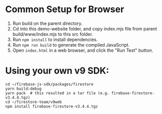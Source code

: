 # Common Setup for Browser

1. Run build on the parent directory.
2. Cd into this demo-website folder, and copy index.mjs file from parent build/www/index.mjs to this src folder.
3. Run `npm install` to install dependencies.
4. Run `npm run build` to generate the compiled JavaScript.
5. Open `index.html` in a web browser, and click the "Run Test" button.


# Using your own v9 SDK:

```
cd ~/firebase-js-sdk/packages/firestore
yarn build:debug
yarn pack  # this resulted in a tar file (e.g. firebase-firestore-v3.4.4.tgz)
cd ~/firestore-team/v9web
npm install firebase-firestore-v3.4.4.tgz
```
